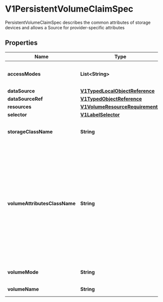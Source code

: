 

# V1PersistentVolumeClaimSpec

PersistentVolumeClaimSpec describes the common attributes of storage devices and allows a Source for provider-specific attributes
## Properties

Name | Type | Description | Notes
------------ | ------------- | ------------- | -------------
**accessModes** | **List&lt;String&gt;** | accessModes contains the desired access modes the volume should have. More info: https://kubernetes.io/docs/concepts/storage/persistent-volumes#access-modes-1 |  [optional]
**dataSource** | [**V1TypedLocalObjectReference**](V1TypedLocalObjectReference.md) |  |  [optional]
**dataSourceRef** | [**V1TypedObjectReference**](V1TypedObjectReference.md) |  |  [optional]
**resources** | [**V1VolumeResourceRequirements**](V1VolumeResourceRequirements.md) |  |  [optional]
**selector** | [**V1LabelSelector**](V1LabelSelector.md) |  |  [optional]
**storageClassName** | **String** | storageClassName is the name of the StorageClass required by the claim. More info: https://kubernetes.io/docs/concepts/storage/persistent-volumes#class-1 |  [optional]
**volumeAttributesClassName** | **String** | volumeAttributesClassName may be used to set the VolumeAttributesClass used by this claim. If specified, the CSI driver will create or update the volume with the attributes defined in the corresponding VolumeAttributesClass. This has a different purpose than storageClassName, it can be changed after the claim is created. An empty string value means that no VolumeAttributesClass will be applied to the claim but it&#39;s not allowed to reset this field to empty string once it is set. If unspecified and the PersistentVolumeClaim is unbound, the default VolumeAttributesClass will be set by the persistentvolume controller if it exists. If the resource referred to by volumeAttributesClass does not exist, this PersistentVolumeClaim will be set to a Pending state, as reflected by the modifyVolumeStatus field, until such as a resource exists. More info: https://kubernetes.io/docs/concepts/storage/volume-attributes-classes/ (Alpha) Using this field requires the VolumeAttributesClass feature gate to be enabled. |  [optional]
**volumeMode** | **String** | volumeMode defines what type of volume is required by the claim. Value of Filesystem is implied when not included in claim spec. |  [optional]
**volumeName** | **String** | volumeName is the binding reference to the PersistentVolume backing this claim. |  [optional]



